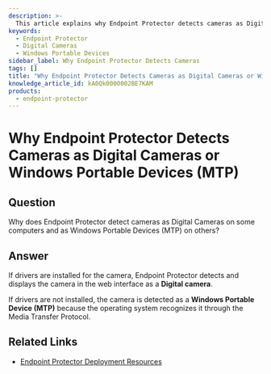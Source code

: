 ```yaml
---
description: >-
  This article explains why Endpoint Protector detects cameras as Digital Cameras on some computers and as Windows Portable Devices (MTP) on others.
keywords:
  - Endpoint Protector
  - Digital Cameras
  - Windows Portable Devices
sidebar_label: Why Endpoint Protector Detects Cameras
tags: []
title: "Why Endpoint Protector Detects Cameras as Digital Cameras or Windows Portable Devices (MTP)"
knowledge_article_id: kA0Qk0000002BE7KAM
products:
  - endpoint-protector
---
```


# Why Endpoint Protector Detects Cameras as Digital Cameras or Windows Portable Devices (MTP)

## Question

Why does Endpoint Protector detect cameras as Digital Cameras on some computers and as Windows Portable Devices (MTP) on others?

## Answer

If drivers are installed for the camera, Endpoint Protector detects and displays the camera in the web interface as a **Digital camera**.

If drivers are not installed, the camera is detected as a **Windows Portable Device (MTP)** because the operating system recognizes it through the Media Transfer Protocol.

## Related Links

- [Endpoint Protector Deployment Resources](../endpointprotector/)